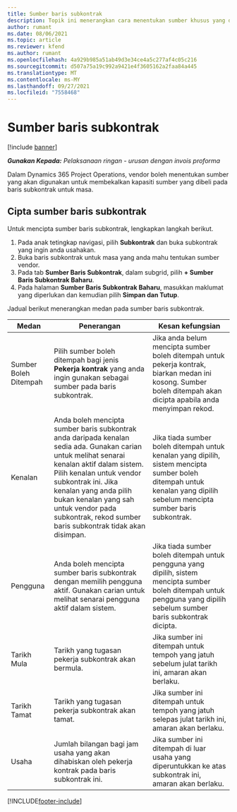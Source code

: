 ```yaml
---
title: Sumber baris subkontrak
description: Topik ini menerangkan cara menentukan sumber khusus yang disediakan oleh vendor untuk baris subkontrak tertentu untuk masa.
author: rumant
ms.date: 08/06/2021
ms.topic: article
ms.reviewer: kfend
ms.author: rumant
ms.openlocfilehash: 4a929b985a51ab49d3e34ce4a5c277af4c05c216
ms.sourcegitcommit: d507a75a19c992a9421e4f3605162a2faa84a445
ms.translationtype: MT
ms.contentlocale: ms-MY
ms.lasthandoff: 09/27/2021
ms.locfileid: "7558468"
---
```

# <a name="subcontract-line-resources"></a>Sumber baris subkontrak

[!include [banner](../../includes/dataverse-preview.md)]

_**Gunakan Kepada:** Pelaksanaan ringan - urusan dengan invois proforma_

Dalam Dynamics 365 Project Operations, vendor boleh menentukan sumber yang akan digunakan untuk membekalkan kapasiti sumber yang dibeli pada baris subkontrak untuk masa.

## <a name="create-subcontract-line-resources"></a>Cipta sumber baris subkontrak

Untuk mencipta sumber baris subkontrak, lengkapkan langkah berikut.

1. Pada anak tetingkap navigasi, pilih **Subkontrak** dan buka subkontrak yang ingin anda usahakan.
2. Buka baris subkontrak untuk masa yang anda mahu tentukan sumber vendor.
3. Pada tab **Sumber Baris Subkontrak**, dalam subgrid, pilih **+ Sumber Baris Subkontrak Baharu**.
4. Pada halaman **Sumber Baris Subkontrak Baharu**, masukkan maklumat yang diperlukan dan kemudian pilih **Simpan dan Tutup**.

Jadual berikut menerangkan medan pada sumber baris subkontrak.

| Medan | Penerangan | Kesan kefungsian |
| ----- | ----------- | ----------------- |
| Sumber Boleh Ditempah | Pilih sumber boleh ditempah bagi jenis **Pekerja kontrak** yang anda ingin gunakan sebagai sumber pada baris subkontrak.| Jika anda belum mencipta sumber boleh ditempah untuk pekerja kontrak, biarkan medan ini kosong. Sumber boleh ditempah akan dicipta apabila anda menyimpan rekod.  |
| Kenalan | Anda boleh mencipta sumber baris subkontrak anda daripada kenalan sedia ada. Gunakan carian untuk melihat senarai kenalan aktif dalam sistem. Pilih kenalan untuk vendor subkontrak ini. Jika kenalan yang anda pilih bukan kenalan yang sah untuk vendor pada subkontrak, rekod sumber baris subkontrak tidak akan disimpan.| Jika tiada sumber boleh ditempah untuk kenalan yang dipilih, sistem mencipta sumber boleh ditempah untuk kenalan yang dipilih sebelum mencipta sumber baris subkontrak. |
| Pengguna | Anda boleh mencipta sumber baris subkontrak dengan memilih pengguna aktif. Gunakan carian untuk melihat senarai pengguna aktif dalam sistem.| Jika tiada sumber boleh ditempah untuk pengguna yang dipilih, sistem mencipta sumber boleh ditempah untuk pengguna yang dipilih sebelum sumber baris subkontrak dicipta. |
| Tarikh Mula | Tarikh yang tugasan pekerja subkontrak akan bermula.| Jika sumber ini ditempah untuk tempoh yang jatuh sebelum julat tarikh ini, amaran akan berlaku. |
| Tarikh Tamat | Tarikh yang tugasan pekerja subkontrak akan tamat.| Jika sumber ini ditempah untuk tempoh yang jatuh selepas julat tarikh ini, amaran akan berlaku. |
| Usaha | Jumlah bilangan bagi jam usaha yang akan dihabiskan oleh pekerja kontrak pada baris subkontrak ini.| Jika sumber ini ditempah di luar usaha yang diperuntukkan ke atas subkontrak ini, amaran akan berlaku. |


[!INCLUDE[footer-include](../../includes/footer-banner.md)]
